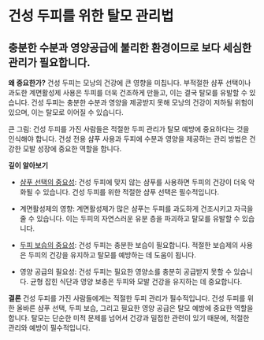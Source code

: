 ﻿# 건성 두피를 위한 탈모 관리법

## 충분한 수분과 영양공급에 불리한 환경이므로 보다 세심한 관리가 필요합니다.

**왜 중요한가?** 
건성 두피는 모낭의 건강에 큰 영향을 미칩니다. 부적절한 샴푸 선택이나 과도한 계면활성제 사용은 두피를 더욱 건조하게 만들고, 이는 결국 탈모를 유발할 수 있습니다. 건성 두피는 충분한 수분과 영양을 제공받지 못해 모낭의 건강이 저하될 위험이 있으며, 이는 탈모로 이어질 수 있습니다. 

큰 그림: 건성 두피를 가진 사람들은 적절한 두피 관리가 탈모 예방에 중요하다는 것을 인식해야 합니다. 건성 전용 샴푸 사용과 두피에 수분과 영양을 제공하는 관리 방법은 건강한 모발 성장에 중요한 역할을 합니다. 

**깊이 알아보기**

- [샴푸 선택의 중요성](https://frontier-three.vercel.app/kr/m04/m0403/m040303): 건성 두피에 맞지 않는 샴푸를 사용하면 두피의 건강이 더욱 악화될 수 있습니다. 건성 두피를 위한 적절한 샴푸 선택은 필수적입니다. 

- 계면활성제의 영향: 계면활성제가 많은 샴푸는 두피를 과도하게 건조시키고 자극을 줄 수 있습니다. 이는 두피의 자연스러운 유분 층을 파괴하고 탈모를 유발할 수 있습니다. 

- [두피 보습의 중요성](https://frontier-three.vercel.app/kr/m03/m0304): 건성 두피는 충분한 보습이 필요합니다. 적절한 보습제의 사용은 두피의 건강을 유지하고 탈모를 예방하는 데 도움이 됩니다. 

- 영양 공급의 필요성: 건성 두피는 필요한 영양소를 충분히 공급받지 못할 수 있습니다. 균형 잡힌 식단과 영양 보충은 두피와 모발 건강을 유지하는 데 중요합니다. 

**결론**
건성 두피를 가진 사람들에게는 적절한 두피 관리가 필수적입니다. 건성 두피를 위한 올바른 샴푸 선택, 두피 보습, 그리고 필요한 영양 공급은 탈모 예방에 중요한 역할을 합니다. 탈모는 단순한 미적 문제를 넘어서 건강과 밀접한 관련이 있기 때문에, 적절한 관리와 예방이 필수적입니다.
